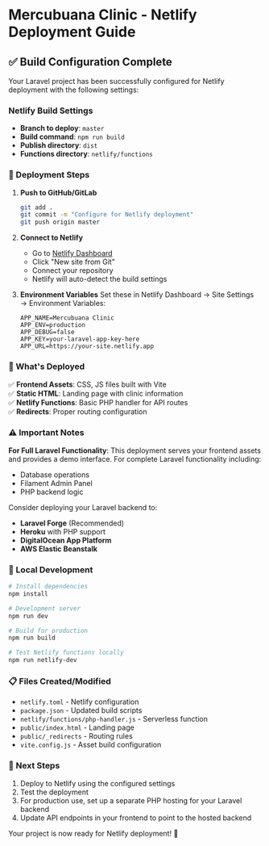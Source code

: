 # Mercubuana Clinic - Netlify Deployment Guide

## ✅ Build Configuration Complete

Your Laravel project has been successfully configured for Netlify deployment with the following settings:

### Netlify Build Settings
- **Branch to deploy**: `master`
- **Build command**: `npm run build`
- **Publish directory**: `dist`
- **Functions directory**: `netlify/functions`

### 🚀 Deployment Steps

1. **Push to GitHub/GitLab**
   ```bash
   git add .
   git commit -m "Configure for Netlify deployment"
   git push origin master
   ```

2. **Connect to Netlify**
   - Go to [Netlify Dashboard](https://netlify.com)
   - Click "New site from Git"
   - Connect your repository
   - Netlify will auto-detect the build settings

3. **Environment Variables**
   Set these in Netlify Dashboard → Site Settings → Environment Variables:
   ```
   APP_NAME=Mercubuana Clinic
   APP_ENV=production
   APP_DEBUG=false
   APP_KEY=your-laravel-app-key-here
   APP_URL=https://your-site.netlify.app
   ```

### 📁 What's Deployed

✅ **Frontend Assets**: CSS, JS files built with Vite  
✅ **Static HTML**: Landing page with clinic information  
✅ **Netlify Functions**: Basic PHP handler for API routes  
✅ **Redirects**: Proper routing configuration  

### ⚠️ Important Notes

**For Full Laravel Functionality**: 
This deployment serves your frontend assets and provides a demo interface. For complete Laravel functionality including:
- Database operations
- Filament Admin Panel
- PHP backend logic

Consider deploying your Laravel backend to:
- **Laravel Forge** (Recommended)
- **Heroku** with PHP support
- **DigitalOcean App Platform**
- **AWS Elastic Beanstalk**

### 🔧 Local Development

```bash
# Install dependencies
npm install

# Development server
npm run dev

# Build for production
npm run build

# Test Netlify functions locally
npm run netlify-dev
```

### 📋 Files Created/Modified

- `netlify.toml` - Netlify configuration
- `package.json` - Updated build scripts
- `netlify/functions/php-handler.js` - Serverless function
- `public/index.html` - Landing page
- `public/_redirects` - Routing rules
- `vite.config.js` - Asset build configuration

### 🎯 Next Steps

1. Deploy to Netlify using the configured settings
2. Test the deployment
3. For production use, set up a separate PHP hosting for your Laravel backend
4. Update API endpoints in your frontend to point to the hosted backend

Your project is now ready for Netlify deployment! 🎉

